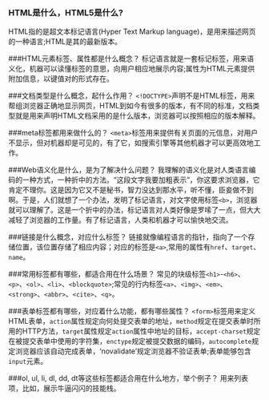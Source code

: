 ### HTML是什么，HTML5是什么?
HTML指的是超文本标记语言(Hyper Text Markup language)，是用来描述网页的一种语言;HTML是其的最新版本。

###HTML元素标签、属性都是什么概念？
标记语言就是一套标记标签，用来语义化，机器可以读懂标签的意思，向用户相应地展示内容;属性为HTML元素提供附加信息，以键值对的形式存在。

###文档类型是什么概念，起什么作用？
`<!DOCTYPE>`声明不是HTML标签，用来帮组浏览器正确地显示网页，HTML到如今有很多的版本，有不同的标准，文档类型就是用来声明HTML文档采用的是什么版本，浏览器可以按照相应的版本解释。

###meta标签都用来做什么的？
`<meta>`标签用来提供有关页面的元信息，对用户不显示，但对机器却是可见的，有了它，如搜索引擎等其他机器才可以更高效地工作。

###Web语义化是什么，是为了解决什么问题？
我理解的语义化是对人类语言编码的一种方式，一种折中的方法。“这段文字我要加粗表示”，你这要求浏览器，它肯定不理你。这是因为它又不是秘书，智力没达到那水平，听不懂，臣妾做不到啊。于是，人们就想了一个办法，发明了标记语言，对文字使用标签`<b>`，浏览器就可以理解了。这是一个折中的办法，标记语言对人类好像是罗嗦了一点，但大大减轻了浏览器的工作量。有了标记语言，人类和机器才可以愉快地交流。

###链接是什么概念，对应什么标签？
链接就像编程语言的指针，指向了一个存储位置，该位置存储了相应内容；对应的标签是`<a>`,常用的属性有`href`、`target`、`name`。

###常用标签都有哪些，都适合用在什么场景？
常见的块级标签`<h1>`-`<h6>`、`<p>`、`<ol>`、`<li>`、`<blockquote>`;常见的行内标签`<a>`、`<img>`、`<em>`、`<strong>`、`<abbr>`、`<cite>`、`<q>`。

###表单标签都有哪些，对应着什么功能，都有哪些属性？
`<form>`标签用来定义HTML表单，`action`属性规定向何处提交表单的地址，`method`规定在提交表单时所用的HTTP方法，`target`属性规定`action`属性中地址的目标，`accept-charset`规定在被提交表单中使用的字符集，`enctype`规定被提交数据的编码，`autocomplete`规定浏览器应该自动完成表单，‘novalidate’规定浏览器不验证表单;表单能够包含`input`元素。

###ol, ul, li, dl, dd, dt等这些标签都适合用在什么地方，举个例子？
用来列表项，比如，展示牛逼闪闪的技能栈。
